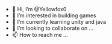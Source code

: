 - 👋 Hi, I’m @Yellowfox0
- 👀 I’m interested in building games
- 🌱 I’m currently learning unity and java
- 💞️ I’m looking to collaborate on ...
- 📫 How to reach me ...

<!---
Yellowfox0/Yellowfox0 is a ✨ special ✨ repository because its `README.md` (this file) appears on your GitHub profile.
You can click the Preview link to take a look at your changes.
--->
